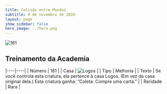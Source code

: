 ```yaml
---
title: Colisão entre Mundos
subtitle: 8 de novembro de 2019
layout: page
show_sidebar: false
hero_image: ../hero.png
---
```


![161](https://cdn.keyforgegame.com/media/card_front/pt/452_161_QCWJF3FQCM8X_pt.png)

## Treinamento da Academia

|----|----|
| Número | 161 |
| Casa | ![Logos](https://archonarcana.com/images/thumb/c/ce/Logos.png/22px-Logos.png "Logos") |
| Tipo | Melhoria |
| Texto | Se você controla esta criatura, ela pertence à casa Logos. (Em vez da casa original dela.) Esta criatura ganha: “Coleta: Compre uma carta.” |
| Raridade | Rara |
